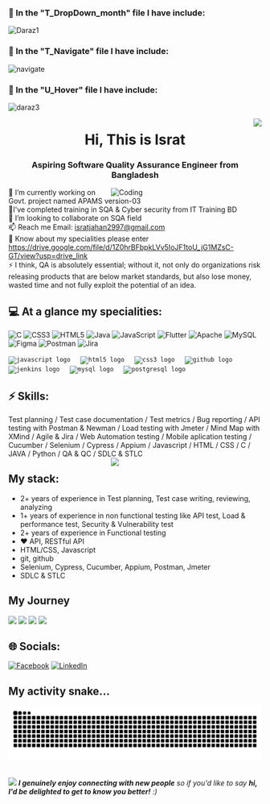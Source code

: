 ### 🌱 In the "T_DropDown_month" file I have include:
![Daraz1](https://user-images.githubusercontent.com/112747904/208240648-2825254b-049c-4ed7-808f-936459f4e015.png)
### 👯 In the "T_Navigate" file I have include:
![navigate](https://user-images.githubusercontent.com/112747904/208240653-15f342e9-3e82-4b40-b644-0d43a7d2c354.png)
### 🔭 In the "U_Hover" file I have include:
![daraz3](https://user-images.githubusercontent.com/112747904/208240664-4122f354-da54-41d8-a089-a88f09293b80.png)



<img align="right" src="https://visitor-badge.laobi.icu/badge?page_id=IsratJahan90.IsratJahan90&left_color=royalblue&right_color=black"/>
<h1 align="center">Hi, This is Israt </h1>
<h3 align="center">Aspiring Software Quality Assurance Engineer from Bangladesh </h3>

<img align="right" alt="Coding" width="300" src="https://i.imgur.com/tN5CW8d.gif">

🔭 I’m currently working on Govt. project named APAMS version-03<br>
🌱I've completed training in SQA & Cyber security from IT Training BD<br>👯 I’m looking to collaborate on SQA field<br>📫 Reach me Email: isratjahan2997@gmail.com<br>📄 Know about my specialities please enter https://drive.google.com/file/d/1Z0hrBFbpkLVv5IoJF1toU_jG1MZsC-GT/view?usp=drive_link<br>⚡ I think, QA is absolutely essential; without it, not only do organizations risk releasing products that are below market standards, but also lose money, wasted time and not fully exploit the potential of an idea.



## 💻 At a glance my specialities:
![C](https://img.shields.io/badge/c-%2300599C.svg?style=for-the-badge&logo=c&logoColor=white) ![CSS3](https://img.shields.io/badge/css3-%231572B6.svg?style=for-the-badge&logo=css3&logoColor=white) ![HTML5](https://img.shields.io/badge/html5-%23E34F26.svg?style=for-the-badge&logo=html5&logoColor=white) ![Java](https://img.shields.io/badge/java-%23ED8B00.svg?style=for-the-badge&logo=java&logoColor=white) ![JavaScript](https://img.shields.io/badge/javascript-%23323330.svg?style=for-the-badge&logo=javascript&logoColor=%23F7DF1E) ![Flutter](https://img.shields.io/badge/Flutter-%2302569B.svg?style=for-the-badge&logo=Flutter&logoColor=white) ![Apache](https://img.shields.io/badge/apache-%23D42029.svg?style=for-the-badge&logo=apache&logoColor=white) ![MySQL](https://img.shields.io/badge/mysql-%2300f.svg?style=for-the-badge&logo=mysql&logoColor=white) 	![Figma](https://img.shields.io/badge/figma-%23F24E1E.svg?style=for-the-badge&logo=figma&logoColor=white) ![Postman](https://img.shields.io/badge/Postman-FF6C37?style=for-the-badge&logo=postman&logoColor=white) ![Jira](https://img.shields.io/badge/jira-%230A0FFF.svg?style=for-the-badge&logo=jira&logoColor=white)
<div align="left">
 <code><img src="https://cdn.jsdelivr.net/gh/devicons/devicon/icons/javascript/javascript-original.svg" height="30" alt="javascript logo"  /></code>
  <img width="12" />
  <code><img src="https://cdn.jsdelivr.net/gh/devicons/devicon/icons/html5/html5-original.svg" height="30" alt="html5 logo"  /></code>
  <img width="12" />
  <code><img src="https://cdn.jsdelivr.net/gh/devicons/devicon/icons/css3/css3-original.svg" height="30" alt="css3 logo"  /></code>
  <img width="12" />
  <code><img src="https://skillicons.dev/icons?i=github" height="30" alt="github logo"  /></code>
  <img width="12" />
  <code><img src="https://skillicons.dev/icons?i=jenkins" height="30" alt="jenkins logo"  /></code>
  <img width="12" />
  <code><img src="https://skillicons.dev/icons?i=mysql" height="30" alt="mysql logo"  /></code>
  <img width="12" />
  <code><img src="https://cdn.jsdelivr.net/gh/devicons/devicon/icons/postgresql/postgresql-original.svg" height="30" alt="postgresql logo"  /></code>
  
</div>


## ⚡ Skills:
Test planning / Test case documentation / Test metrics / Bug reporting / API testing with Postman & Newman / Load testing with Jmeter / Mind Map with XMind / Agile & Jira /  Web Automation testing / Mobile aplication testing / Cucumber / Selenium / Cypress / Appium / Javascript /  HTML / CSS / C / JAVA / Python / QA & QC / SDLC & STLC
<img align="right" src="https://octodex.github.com/images/welcometocat.png" width="300">
## My stack:
- 2+ years of experience in Test planning, Test case writing, reviewing, analyzing 
- 1+ years of experience in non functional testing like API test, Load & performance test, Security & Vulnerability test
- 2+ years of experience in Functional testing
- ❤️ API, RESTful API
- HTML/CSS, Javascript
- git, github
- Selenium, Cypress, Cucumber, Appium, Postman, Jmeter
- SDLC & STLC


## My Journey
<div>
  <img width="440px" src="https://github-readme-stats.vercel.app/api?username=IsratJahan90&show_icons=true&theme=onegray">
  <img width="385px" src="https://github-readme-stats.anuraghazra1.vercel.app/api/top-langs/?username=IsratJahan90&layout=compact&theme=onedark" />
  <img width="440px" src="https://github-readme-activity-graph.vercel.app/graph?username=IsratJahan90&theme=github">
  <img width="385px" src="https://github-readme-streak-stats.herokuapp.com/?user=IsratJahan90&theme=onedark" />
</div>

## 🌐 Socials:
[![Facebook](https://img.shields.io/badge/Facebook-%231877F2.svg?logo=Facebook&logoColor=white)](https://facebook.com/ishratjahan.1790) 
[![LinkedIn](https://img.shields.io/badge/LinkedIn-%230077B5.svg?logo=linkedin&logoColor=white)](https://linkedin.com/in/israt-jahan1790) 


## My activity snake...
![Snake animation](https://raw.githubusercontent.com/taozhi8833998/taozhi8833998/output/github-contribution-grid-snake-dark.svg)


##
<img src="https://media.giphy.com/media/LnQjpWaON8nhr21vNW/giphy.gif" width="60"> <em><b>I genuinely enjoy connecting with new people</b> so if you'd like to say <b>hi, I'd be delighted to get to know you better!</b> :)</em>


